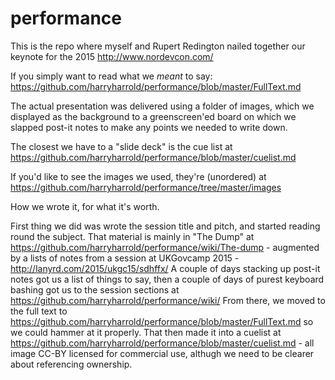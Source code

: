 performance
===========
This is the repo where myself and Rupert Redington nailed together our keynote for the 2015 http://www.nordevcon.com/ 

If you simply want to read what we _meant_ to say: https://github.com/harryharrold/performance/blob/master/FullText.md

The actual presentation was delivered using a folder of images, which we displayed as the background to a greenscreen'ed board on which we slapped post-it notes to make any points we needed to write down.

The closest we have to a "slide deck" is the cue list at https://github.com/harryharrold/performance/blob/master/cuelist.md

If you'd like to see the images we used, they're (unordered) at https://github.com/harryharrold/performance/tree/master/images

How we wrote it, for what it's worth.

First thing we did was wrote the session title and pitch, and started reading round the subject. That material is mainly in "The Dump" at https://github.com/harryharrold/performance/wiki/The-dump - augmented by a lists of notes from a session at UKGovcamp 2015 - http://lanyrd.com/2015/ukgc15/sdhffx/ A couple of days stacking up post-it notes got us a list of things to say, then a couple of days of purest keyboard bashing got us to the session sections at https://github.com/harryharrold/performance/wiki/ From there, we moved to the full text to https://github.com/harryharrold/performance/blob/master/FullText.md so we could hammer at it properly. That then made it into a cuelist at https://github.com/harryharrold/performance/blob/master/cuelist.md - all image CC-BY licensed for commercial use, althugh we need to be clearer about referencing ownership.
